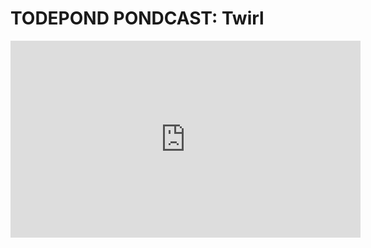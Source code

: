 # TODEPOND PONDCAST: Twirl
<iframe width="560" height="315" src="https://www.youtube-nocookie.com/embed/uCmoIs75O20" frameborder="0" allow="accelerometer; autoplay; clipboard-write; encrypted-media; gyroscope; picture-in-picture; web-share" referrerpolicy="strict-origin-when-cross-origin" allowfullscreen></iframe>
